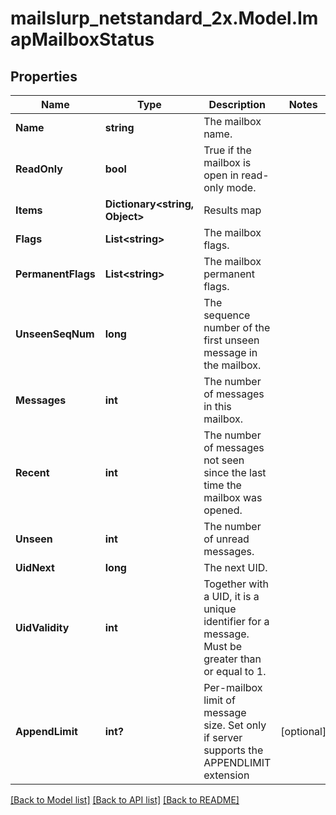 # mailslurp_netstandard_2x.Model.ImapMailboxStatus

## Properties

Name | Type | Description | Notes
------------ | ------------- | ------------- | -------------
**Name** | **string** | The mailbox name. | 
**ReadOnly** | **bool** | True if the mailbox is open in read-only mode. | 
**Items** | **Dictionary&lt;string, Object&gt;** | Results map | 
**Flags** | **List&lt;string&gt;** | The mailbox flags. | 
**PermanentFlags** | **List&lt;string&gt;** | The mailbox permanent flags. | 
**UnseenSeqNum** | **long** | The sequence number of the first unseen message in the mailbox. | 
**Messages** | **int** | The number of messages in this mailbox. | 
**Recent** | **int** | The number of messages not seen since the last time the mailbox was opened. | 
**Unseen** | **int** | The number of unread messages. | 
**UidNext** | **long** | The next UID. | 
**UidValidity** | **int** | Together with a UID, it is a unique identifier for a message. Must be greater than or equal to 1. | 
**AppendLimit** | **int?** | Per-mailbox limit of message size. Set only if server supports the APPENDLIMIT extension | [optional] 

[[Back to Model list]](../README#documentation-for-models) [[Back to API list]](../README#documentation-for-api-endpoints) [[Back to README]](../README)

